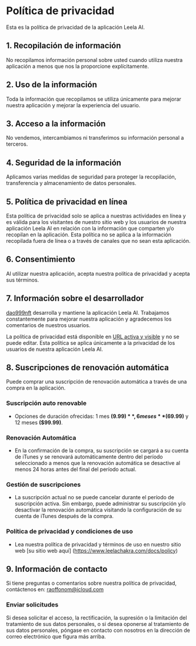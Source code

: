 # Política de privacidad

Esta es la política de privacidad de la aplicación Leela AI.

## 1. Recopilación de información

No recopilamos información personal sobre usted cuando utiliza nuestra aplicación a menos que nos la proporcione explícitamente.

## 2. Uso de la información

Toda la información que recopilamos se utiliza únicamente para mejorar nuestra aplicación y mejorar la experiencia del usuario.

## 3. Acceso a la información

No vendemos, intercambiamos ni transferimos su información personal a terceros.

## 4. Seguridad de la información

Aplicamos varias medidas de seguridad para proteger la recopilación, transferencia y almacenamiento de datos personales.

## 5. Política de privacidad en línea

Esta política de privacidad solo se aplica a nuestras actividades en línea y es válida para los visitantes de nuestro sitio web y los usuarios de nuestra aplicación Leela AI en relación con la información que comparten y/o recopilan en la aplicación. Esta política no se aplica a la información recopilada fuera de línea o a través de canales que no sean esta aplicación.

## 6. Consentimiento

Al utilizar nuestra aplicación, acepta nuestra política de privacidad y acepta sus términos.

## 7. Información sobre el desarrollador

[dao999nft](https://dao999nft.com/) desarrolla y mantiene la aplicación Leela AI. Trabajamos constantemente para mejorar nuestra aplicación y agradecemos los comentarios de nuestros usuarios.

La política de privacidad está disponible en [URL activa y visible](https://www.leelachakra.com/docs/policy) y no se puede editar. Esta política se aplica únicamente a la privacidad de los usuarios de nuestra aplicación Leela AI.

## 8. Suscripciones de renovación automática

Puede comprar una suscripción de renovación automática a través de una compra en la aplicación.

### Suscripción auto renovable

- Opciones de duración ofrecidas: 1 mes **($9.99)**, 6 meses **($69.99)** y 12 meses **($99.99)**.

### Renovación Automática

- En la confirmación de la compra, su suscripción se cargará a su cuenta de iTunes y se renovará automáticamente dentro del período seleccionado a menos que la renovación automática se desactive al menos 24 horas antes del final del período actual.

### Gestión de suscripciones

- La suscripción actual no se puede cancelar durante el período de suscripción activa. Sin embargo, puede administrar su suscripción y/o desactivar la renovación automática visitando la configuración de su cuenta de iTunes después de la compra.

### Política de privacidad y condiciones de uso

- Lea nuestra política de privacidad y términos de uso en nuestro sitio web [su sitio web aquí] (https://www.leelachakra.com/docs/policy)

## 9. Información de contacto

Si tiene preguntas o comentarios sobre nuestra política de privacidad, contáctenos en: [raoffonom@icloud.com](mailto:raoffonom@icloud.com)

### Enviar solicitudes

Si desea solicitar el acceso, la rectificación, la supresión o la limitación del tratamiento de sus datos personales, o si desea oponerse al tratamiento de sus datos personales, póngase en contacto con nosotros en la dirección de correo electrónico que figura más arriba.
